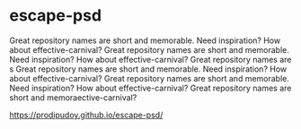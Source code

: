 # escape-psd
Great repository names are short and memorable. Need inspiration? How about effective-carnival?
Great repository names are short and memorable. Need inspiration? How about effective-carnival?
Great repository names are s
Great repository names are short and memorable. Need inspiration? How about effective-carnival?
Great repository names are short and memorable. Need inspiration? How about effective-carnival?
Great repository names are short and memoraective-carnival?

https://prodipudoy.github.io/escape-psd/
